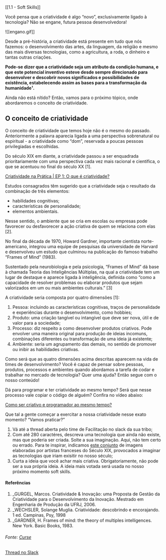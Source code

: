 [[1.1 - Soft Skills]]


Você pensa que a criatividade é algo “novo”, exclusivamente ligado à tecnologia? Não se engane, futura pessoa desenvolvedora!

![[engano.gif]]

Desde a pré-história, a criatividade está presente em tudo que nós fazemos: o desenvolvimento das artes, da linguagem, da religião e mesmo das mais diversas tecnologias, como a agricultura, a roda, o dinheiro e tantas outras criações.

**Pode-se dizer que a criatividade seja um atributo da condição humana, e que este potencial inventivo esteve desde sempre direcionado para desenvolver e descobrir novos significados e possibilidades de existência, estabelecendo assim as bases para a transformação da humanidade¹.**

Ainda não está nítido? Então, vamos para o próximo tópico, onde abordaremos o conceito de criatividade.

## O conceito de criatividade

O conceito de criatividade que temos hoje não é o mesmo do passado. Anteriormente a palavra aparecia ligada a uma perspectiva sobrenatural ou espiritual - a criatividade como “dom”, reservada a poucas pessoas privilegiadas e escolhidas.

Do século XIX em diante, a criatividade passou a ser enquadrada prioritariamente com uma perspectiva cada vez mais racional e científica, o que se acentuou no final do século XX [1].

[Criatividade na Prática | EP 1: O que é criatividade?](https://www.youtube.com/user/meioemensagem)

Estudos consagrados têm sugerido que a criatividade seja o resultado da combinação de três elementos:

-   habilidades cognitivas;
-   características de personalidade;
-   elementos ambientais.

Nesse sentido, o ambiente que se cria em escolas ou empresas pode favorecer ou desfavorecer a ação criativa de quem se relaciona com elas [2].

No final da década de 1970, Howard Gardner, importante cientista norte-americano, integrou uma equipe de pesquisas da universidade de Harvard e desenvolveu um estudo que culminou na publicação do famoso trabalho “Frames of Mind” (1983).

Sustentado pela neurobiologia e pela psicologia, “Frames of Mind” dá base à chamada Teoria das Inteligências Múltiplas, na qual a criatividade tem um lugar de destaque e aparece ligada à inteligência, definida como “como a capacidade de resolver problemas ou elaborar produtos que sejam valorizados em um ou mais ambientes culturais.” [3]

A criatividade seria composta por quatro dimensões [1]:

1.  Pessoa: incluindo as características cognitivas, traços de personalidade e experiências durante o desenvolvimento, como hobbies;
2.  Produto: uma criação tangível ou intangível que deve ser nova, útil e de valor para a sociedade;
3.  Processo: diz respeito a como desenvolver produtos criativos. Pode envolver uma maneira original para produção de ideias incomuns, combinações diferentes ou transformação de uma ideia já existente;
4.  Ambiente: seria um agrupamento das demais, no sentido de promover ou inibir as habilidades criativas.

Como será que as quatro dimensões acima descritas aparecem na vida de times de desenvolvimento? Você é capaz de pensar sobre pessoas, produtos, processos e ambientes quando abordamos a tarefa de codar e trabalhar no mercado de tecnologia? Quer uma ajuda? Então segue com o nosso conteúdo!

Dá para programar e ter criatividade ao mesmo tempo? Será que nesse processo vale copiar o código de alguém? Confira no vídeo abaixo:

[Como ser criativo e programador ao mesmo tempo?](https://www.youtube.com/c/Egermano)

Que tal a gente começar a exercitar a nossa criatividade nesse exato momento? “Vamos praticar?”

1.  Vá até a thread aberta pelo time de Facilitação no slack da sua tribo;
2.  Com até 280 caractéres, descreva uma tecnologia que ainda não existe, mas que poderia ser criada. Solte a sua imaginação. Aqui, não tem certo ou errado. Para te inspirar, indicamos [este conjunto](https://aventurasnahistoria.uol.com.br/noticias/reportagem/historia-fotos-ano-2000-imaginado-em-1900.phtml) de imagens elaboradas por artistas franceses do Século XIX, provocados a imaginar as tecnologias que iriam exisitir no nosso século;
3.  Curta a ideia que você achar mais criativa. Obrigatoriamente, não pode ser a sua própria ideia. A ideia mais votada será usada no nosso próximo momento soft skills.

#### Referências

1.  _GURGEL, Marcos. Criatividade & Inovação: uma Proposta de Gestão da Criatividade para o Desenvolvimento da Inovação. Mestrado em Engenharia de Produção da UFRJ, 2006.
2.  _WECHSLER, Solange Muglia. Criatividade: descobrindo e encorajando. 1 ed. Campinas, Psy, 1998
3.  _GARDNER, H. Frames of mind: the theory of multiples intelligences. New York. Basic Books, 1983.


###### Fonte: [Curse](https://app.betrybe.com/learn/course/5e938f69-6e32-43b3-9685-c936530fd326/module/2e0692c9-e226-4e95-860a-b4cad80e3c3c/section/095ce2ea-142a-4408-9fb4-70f93a234914/day/28cc864c-84d8-47dc-a2b1-d290b068bee0/lesson/2021d600-9923-4c5d-9bc7-62895207fb52)
[Thread no Slack](https://trybecourse.slack.com/archives/C03MSCCRPAQ/p1662746440963499)
